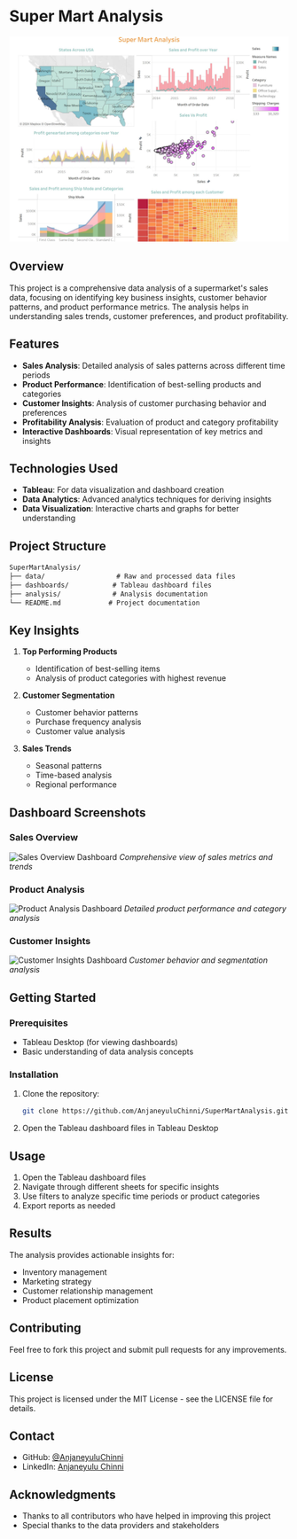 # Super Mart Analysis

![Super Mart Analysis Banner](1724860024942.jpeg)

## Overview
This project is a comprehensive data analysis of a supermarket's sales data, focusing on identifying key business insights, customer behavior patterns, and product performance metrics. The analysis helps in understanding sales trends, customer preferences, and product profitability.

## Features
- **Sales Analysis**: Detailed analysis of sales patterns across different time periods
- **Product Performance**: Identification of best-selling products and categories
- **Customer Insights**: Analysis of customer purchasing behavior and preferences
- **Profitability Analysis**: Evaluation of product and category profitability
- **Interactive Dashboards**: Visual representation of key metrics and insights

## Technologies Used
- **Tableau**: For data visualization and dashboard creation
- **Data Analytics**: Advanced analytics techniques for deriving insights
- **Data Visualization**: Interactive charts and graphs for better understanding

## Project Structure
```
SuperMartAnalysis/
├── data/                  # Raw and processed data files
├── dashboards/           # Tableau dashboard files
├── analysis/             # Analysis documentation
└── README.md            # Project documentation
```

## Key Insights
1. **Top Performing Products**
   - Identification of best-selling items
   - Analysis of product categories with highest revenue

2. **Customer Segmentation**
   - Customer behavior patterns
   - Purchase frequency analysis
   - Customer value analysis

3. **Sales Trends**
   - Seasonal patterns
   - Time-based analysis
   - Regional performance

## Dashboard Screenshots

### Sales Overview
![Sales Overview Dashboard](assets/Screenshot%202025-06-01%20144548.png)
*Comprehensive view of sales metrics and trends*

### Product Analysis
![Product Analysis Dashboard](assets/Screenshot%202025-06-01%20144624.png)
*Detailed product performance and category analysis*

### Customer Insights
![Customer Insights Dashboard](assets/Screenshot%202025-06-01%20144533.png)
*Customer behavior and segmentation analysis*

## Getting Started

### Prerequisites
- Tableau Desktop (for viewing dashboards)
- Basic understanding of data analysis concepts

### Installation
1. Clone the repository:
   ```bash
   git clone https://github.com/AnjaneyuluChinni/SuperMartAnalysis.git
   ```
2. Open the Tableau dashboard files in Tableau Desktop

## Usage
1. Open the Tableau dashboard files
2. Navigate through different sheets for specific insights
3. Use filters to analyze specific time periods or product categories
4. Export reports as needed

## Results
The analysis provides actionable insights for:
- Inventory management
- Marketing strategy
- Customer relationship management
- Product placement optimization

## Contributing
Feel free to fork this project and submit pull requests for any improvements.

## License
This project is licensed under the MIT License - see the LICENSE file for details.

## Contact
- GitHub: [@AnjaneyuluChinni](https://github.com/AnjaneyuluChinni)
- LinkedIn: [Anjaneyulu Chinni](https://www.linkedin.com/in/anjaneyulu-chinni-3a963a266/)

## Acknowledgments
- Thanks to all contributors who have helped in improving this project
- Special thanks to the data providers and stakeholders
